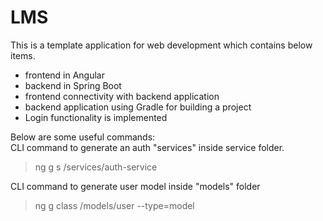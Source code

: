 # LMS

This is a template application for web development which contains below items.
- frontend in Angular
- backend in Spring Boot
- frontend connectivity with backend application
- backend application using Gradle for building a project
- Login functionality is implemented

Below are some useful commands:\
CLI command to generate an auth "services" inside service folder.
> ng g s /services/auth-service

CLI command to generate user model inside "models" folder
> ng g class /models/user --type=model
